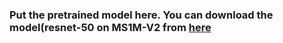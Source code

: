 ### Put the pretrained model here. You can download the model(resnet-50 on MS1M-V2 from [here](https://drive.google.com/drive/folders/12xtGMMMbDf6VLX3unUjJNgjnoQF83tOe?usp=sharing)
